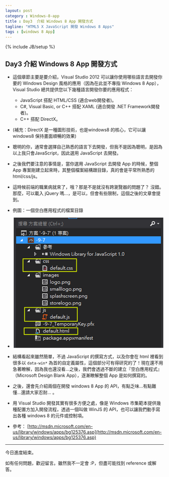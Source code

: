 ```yaml
---
layout: post
category : Windows-8-app
title : Day3  介紹 Windows 8 App 開發方式
tagline: "HTML5 X JavaScript 開發 Windows 8 Apps"
tags : [windows 8 App]
---
```

{% include JB/setup %}
## Day3  介紹 Windows 8 App 開發方式

* 這個章節主要是要介紹，Visual Studio 2012 可以讓你使用哪些語言去開發你要的 Windows Design 風格的應用（因為在此並不專指 Windows 8 App），Visual Studio 總共提供您以下幾種語言開發你要的應用程式：
	* JavaScript 搭配 HTML/CSS (適合web開發者)。
	* C#, Visual Basic, or C++ 搭配 XAML (適合開發 .NET Framework開發者)。
	* C++ 搭配 DirectX。

* (補充：DirectX 是一種圖形技術，也是windows8 的核心，它可以讓 windows8 保持畫面順暢的效果)

* 聰明的你，通常會選擇自己熟悉的語言下去開發，但我不是因為聰明，是因為以上我只會JavaScript，因此選用 JavaScript 去開發。

* 之後我們要注意的事情是，當你選用 JavaScript 去開發 App 的時候，整個 App 專案剛建立起來時，其整個檔案結構跟目錄，真的會是平常所熟悉的 html/css/js。


* 這時候前端的職業病就來了，哦？那是不是就沒有跨瀏覽器的問題了？ 沒錯。
那麼，可以載入 jQuery 嗎...，是可以，但會有些限制，這個之後的文章會提到。
* 例圖：一個空白應用程式的檔案目錄
* <img src="/_site/images/Windows-8-app/day3-2.png"/>

* 結構看起來雖然簡單，不過 JavaScript 的撰寫方式，以及你會在 html 裡看到很多以 `data-win*` 為首的自定義屬性，這個部分可有得研究的了！現在還不用急著瞭解，因為我也還沒看...之後，我們會透過不斷的建立『空白應用程式』（Microsoft Design Blank App），逐漸瞭解整個 App 是如何撰寫的。


* 之後，還會先介紹兩個在開發 windows 8 App 的 API，有點乏味...有點難懂...還請大家忍耐... 。

* 用 Visual Studio 開發其實有很多方便之處，像是 Windows 市集範本提供幾種配置方加入開發流程，透過一個叫做 WinJS 的 API，也可以讓我們動手寫出各種 windows 8 的元件或控制項。


* 參考：
[http://msdn.microsoft.com/en-us/library/windows/apps/bg125376.asp](http://msdn.microsoft.com/en-us/library/windows/apps/bg125376.asp)

---


今日進度結束。

如有任何問題，歡迎留言。雖然我不一定會 :P，但盡可能找到 reference 或解答。
